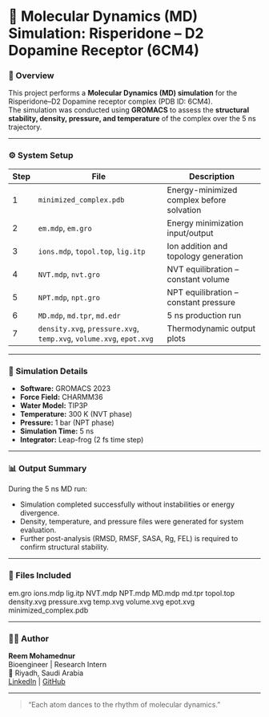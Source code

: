 # 🧬 Molecular Dynamics (MD) Simulation: Risperidone – D2 Dopamine Receptor (6CM4)

### 🧠 Overview
This project performs a **Molecular Dynamics (MD) simulation** for the Risperidone–D2 Dopamine receptor complex (PDB ID: 6CM4).  
The simulation was conducted using **GROMACS** to assess the **structural stability, density, pressure, and temperature** of the complex over the 5 ns trajectory.

---

### ⚙️ System Setup
| Step | File | Description |
|------|------|-------------|
| 1 | `minimized_complex.pdb` | Energy-minimized complex before solvation |
| 2 | `em.mdp`, `em.gro` | Energy minimization input/output |
| 3 | `ions.mdp`, `topol.top`, `lig.itp` | Ion addition and topology generation |
| 4 | `NVT.mdp`, `nvt.gro` | NVT equilibration – constant volume |
| 5 | `NPT.mdp`, `npt.gro` | NPT equilibration – constant pressure |
| 6 | `MD.mdp`, `md.tpr`, `md.edr` | 5 ns production run |
| 7 | `density.xvg`, `pressure.xvg`, `temp.xvg`, `volume.xvg`, `epot.xvg` | Thermodynamic output plots |

---

### 🧪 Simulation Details
- **Software:** GROMACS 2023  
- **Force Field:** CHARMM36  
- **Water Model:** TIP3P  
- **Temperature:** 300 K (NVT phase)  
- **Pressure:** 1 bar (NPT phase)  
- **Simulation Time:** 5 ns  
- **Integrator:** Leap-frog (2 fs time step)  

---

 ### 📊 Output Summary
During the 5 ns MD run:
- Simulation completed successfully without instabilities or energy divergence.
- Density, temperature, and pressure files were generated for system evaluation.
- Further post-analysis (RMSD, RMSF, SASA, Rg, FEL) is required to confirm structural stability.


---

### 📁 Files Included
em.gro
ions.mdp
lig.itp
NVT.mdp
NPT.mdp
MD.mdp
md.tpr
topol.top
density.xvg
pressure.xvg
temp.xvg
volume.xvg
epot.xvg
minimized_complex.pdb

---

### 🧍‍♀️ Author
**Reem Mohamednur**  
Bioengineer | Research Intern  
📍 Riyadh, Saudi Arabia  
[LinkedIn](https://www.linkedin.com/in/reem-mohamednur-924a54244) | [GitHub](https://github.com/rayoomali99)

---

> “Each atom dances to the rhythm of molecular dynamics.”



